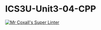 # ICS3U-Unit3-04-CPP

[![Mr Coxall's Super Linter](https://github.com/maliksalem1/ICS3U-Unit3-04-CPP/workflows/Mr%20Coxall's%20Super%20Linter/badge.svg)](https://github.com/maliksalem1/ICS3U-Unit3-04-CPP/actions/)
